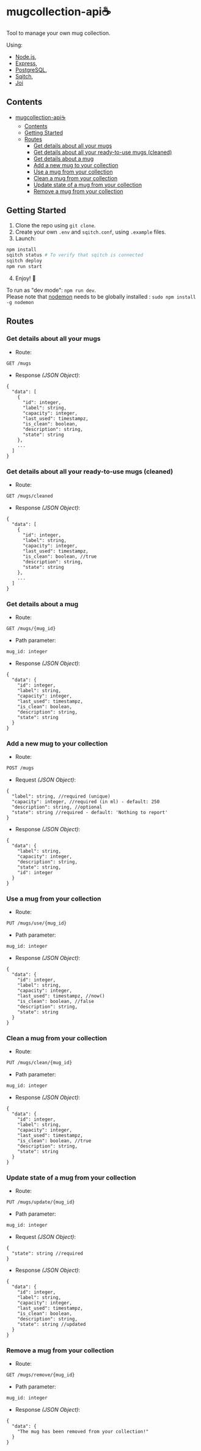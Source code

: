 # mugcollection-api:coffee:

Tool to manage your own mug collection.

Using:

- [Node.js](https://nodejs.org/),
- [Express](https://expressjs.com/),
- [PostgreSQL](https://www.postgresql.org/),
- [Sqitch](https://sqitch.org/),
- [Joi](https://hapi.dev/module/joi/)

## Contents

- [mugcollection-api:coffee:](#mugcollection-apicoffee)
  - [Contents](#contents)
  - [Getting Started](#getting-started)
  - [Routes](#routes)
    - [Get details about all your mugs](#get-details-about-all-your-mugs)
    - [Get details about all your ready-to-use mugs (cleaned)](#get-details-about-all-your-ready-to-use-mugs-cleaned)
    - [Get details about a mug](#get-details-about-a-mug)
    - [Add a new mug to your collection](#add-a-new-mug-to-your-collection)
    - [Use a mug from your collection](#use-a-mug-from-your-collection)
    - [Clean a mug from your collection](#clean-a-mug-from-your-collection)
    - [Update state of a mug from your collection](#update-state-of-a-mug-from-your-collection)
    - [Remove a mug from your collection](#remove-a-mug-from-your-collection)

## Getting Started

1. Clone the repo using `git clone`.
2. Create your own `.env` and `sqitch.conf`, using `.example` files.
3. Launch:

```bash
npm install
sqitch status # To verify that sqitch is connected
sqitch deploy
npm run start
```

4. Enjoy! :rocket:

To run as "dev mode": `npm run dev`. <br/>
Please note that [nodemon](https://www.npmjs.com/package/nodemon) needs to be globally installed : `sudo npm install -g nodemon`

## Routes

### Get details about all your mugs

- Route:
  
```bash
GET /mugs
```

- Response *(JSON Object)*:

``` JS
{
  "data": [
    {
      "id": integer,
      "label": string,
      "capacity": integer,
      "last_used": timestampz,
      "is_clean": boolean,
      "description": string,
      "state": string
    },
    ...
  ]
}
```

### Get details about all your ready-to-use mugs (cleaned)

- Route:
  
```bash
GET /mugs/cleaned
```

- Response *(JSON Object)*:

``` JS
{
  "data": [
    {
      "id": integer,
      "label": string,
      "capacity": integer,
      "last_used": timestampz,
      "is_clean": boolean, //true
      "description": string,
      "state": string
    },
    ...
  ]
}
```

### Get details about a mug

- Route:
  
```bash
GET /mugs/{mug_id}
```

- Path parameter:
  
```bash
mug_id: integer
```

- Response *(JSON Object)*:

``` JS
{
  "data": {
    "id": integer,
    "label": string,
    "capacity": integer,
    "last_used": timestampz,
    "is_clean": boolean,
    "description": string,
    "state": string
  }
}
```

### Add a new mug to your collection

- Route:
  
```bash
POST /mugs
```

- Request *(JSON Object)*:
  
```JS
{
  "label": string, //required (unique)
  "capacity": integer, //required (in ml) - default: 250
  "description": string, //optional
  "state": string //required - default: 'Nothing to report'
}
```

- Response *(JSON Object)*:

``` JS
{
  "data": {
    "label": string,
    "capacity": integer,
    "description": string,
    "state": string,
    "id": integer
  }
}
```

### Use a mug from your collection

- Route:
  
```bash
PUT /mugs/use/{mug_id}
```

- Path parameter:
  
```bash
mug_id: integer
```

- Response *(JSON Object)*:

``` JS
{
  "data": {
    "id": integer,
    "label": string,
    "capacity": integer,
    "last_used": timestampz, //now()
    "is_clean": boolean, //false
    "description": string,
    "state": string
  }
}
```

### Clean a mug from your collection

- Route:
  
```bash
PUT /mugs/clean/{mug_id}
```

- Path parameter:
  
```bash
mug_id: integer
```

- Response *(JSON Object)*:

``` JS
{
  "data": {
    "id": integer,
    "label": string,
    "capacity": integer,
    "last_used": timestampz,
    "is_clean": boolean, //true
    "description": string,
    "state": string
  }
}
```

### Update state of a mug from your collection

- Route:
  
```bash
PUT /mugs/update/{mug_id}
```

- Path parameter:
  
```bash
mug_id: integer
```

- Request *(JSON Object)*:
  
```JS
{
  "state": string //required
}
```

- Response *(JSON Object)*:

``` JS
{
  "data": {
    "id": integer,
    "label": string,
    "capacity": integer,
    "last_used": timestampz,
    "is_clean": boolean,
    "description": string,
    "state": string //updated
  }
}
```

### Remove a mug from your collection

- Route:
  
```bash
GET /mugs/remove/{mug_id}
```

- Path parameter:
  
```bash
mug_id: integer
```

- Response *(JSON Object)*:

``` JS
{
  "data": {
    "The mug has been removed from your collection!"
  }
}
```
